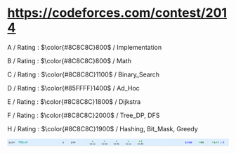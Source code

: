 # https://codeforces.com/contest/2014 

A / Rating : $\color{#8C8C8C}800$ / Implementation

B / Rating : $\color{#8C8C8C}800$ / Math

C / Rating : $\color{#8C8C8C}1100$ / Binary_Search

D / Rating : $\color{#85FFFF}1400$ / Ad_Hoc

E / Rating : $\color{#8C8C8C}1800$ / Dijkstra

F / Rating : $\color{#8C8C8C}2000$ / Tree_DP, DFS

H / Rating : $\color{#8C8C8C}1900$ / Hashing, Bit_Mask, Greedy

![My Image](https://github.com/kss418/Codeforces/blob/main/Images/974.png)

